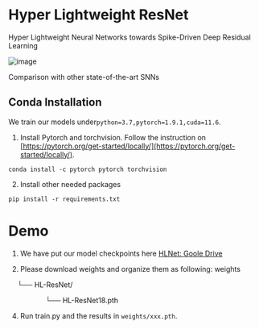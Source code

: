 # Hyper Lightweight ResNet
Hyper Lightweight Neural Networks towards Spike-Driven Deep Residual Learning

![image](fig/results.png)

Comparison with other state-of-the-art SNNs

## Conda Installation
We train our models under`python=3.7,pytorch=1.9.1,cuda=11.6`. 

1.  Install Pytorch and torchvision.
Follow the instruction on  [https://pytorch.org/get-started/locally/](https://pytorch.org/get-started/locally/).

`conda install -c pytorch pytorch torchvision`

2.   Install other needed packages
   
`pip install -r requirements.txt`


# Demo
1. We have put our model checkpoints here [HLNet: Goole Drive](https://drive.usercontent.google.com/download?id=1UQ7jk1GUJYarDhvObohmMNj3JHivVorv&export=download&authuser=0&confirm=t&uuid=6821aac4-2743-4573-8c6b-86ed173abf86&at=AN_67v066gnoSzf4-9v4-p8-_0oZ:1727928252909)

2. Please download weights and organize them as following:
weights

&emsp;  └── HL-ResNet/

&emsp;&emsp;&emsp;&emsp;&emsp; └── HL-ResNet18.pth

4.  Run train.py and the results in `weights/xxx.pth`.
